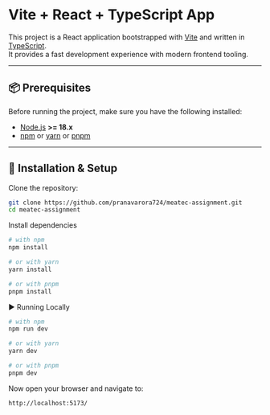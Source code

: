 # Vite + React + TypeScript App

This project is a React application bootstrapped with [Vite](https://vitejs.dev/) and written in [TypeScript](https://www.typescriptlang.org/).  
It provides a fast development experience with modern frontend tooling.

---

## 📦 Prerequisites
Before running the project, make sure you have the following installed:

- [Node.js](https://nodejs.org/) **>= 18.x**  
- [npm](https://www.npmjs.com/) or [yarn](https://yarnpkg.com/) or [pnpm](https://pnpm.io/)

---

## 🔧 Installation & Setup

Clone the repository:

```bash
git clone https://github.com/pranavarora724/meatec-assignment.git
cd meatec-assignment

```

Install dependencies

```bash
# with npm
npm install

# or with yarn
yarn install

# or with pnpm
pnpm install
```

▶️ Running Locally

```bash
# with npm
npm run dev

# or with yarn
yarn dev

# or with pnpm
pnpm dev
```
Now open your browser and navigate to:

```bash
http://localhost:5173/
```